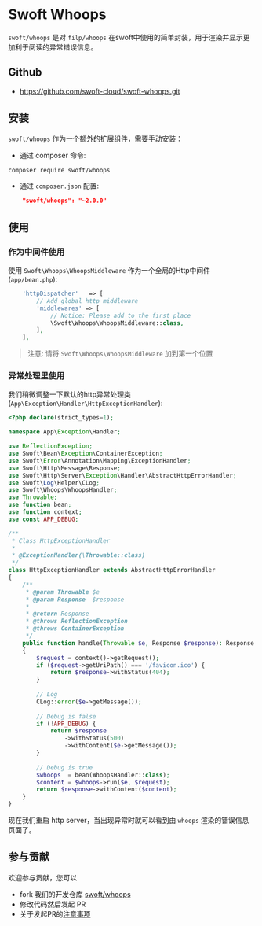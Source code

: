 # Swoft Whoops

`swoft/whoops` 是对 `filp/whoops` 在swoft中使用的简单封装，用于渲染并显示更加利于阅读的异常错误信息。

## Github

- https://github.com/swoft-cloud/swoft-whoops.git

## 安装

`swoft/whoops` 作为一个额外的扩展组件，需要手动安装：

- 通过 composer 命令:

```bash
composer require swoft/whoops
```

- 通过 `composer.json` 配置:

```json
    "swoft/whoops": "~2.0.0"
```

## 使用

### 作为中间件使用

使用 `Swoft\Whoops\WhoopsMiddleware` 作为一个全局的Http中间件(`app/bean.php`):

```php
    'httpDispatcher'   => [
        // Add global http middleware
        'middlewares' => [
            // Notice: Please add to the first place
            \Swoft\Whoops\WhoopsMiddleware::class,
        ],
    ],
```

> 注意: 请将 `Swoft\Whoops\WhoopsMiddleware` 加到第一个位置

### 异常处理里使用

我们稍微调整一下默认的http异常处理类(`App\Exception\Handler\HttpExceptionHandler`):

```php
<?php declare(strict_types=1);

namespace App\Exception\Handler;

use ReflectionException;
use Swoft\Bean\Exception\ContainerException;
use Swoft\Error\Annotation\Mapping\ExceptionHandler;
use Swoft\Http\Message\Response;
use Swoft\Http\Server\Exception\Handler\AbstractHttpErrorHandler;
use Swoft\Log\Helper\CLog;
use Swoft\Whoops\WhoopsHandler;
use Throwable;
use function bean;
use function context;
use const APP_DEBUG;

/**
 * Class HttpExceptionHandler
 *
 * @ExceptionHandler(\Throwable::class)
 */
class HttpExceptionHandler extends AbstractHttpErrorHandler
{
    /**
     * @param Throwable $e
     * @param Response  $response
     *
     * @return Response
     * @throws ReflectionException
     * @throws ContainerException
     */
    public function handle(Throwable $e, Response $response): Response
    {
        $request = context()->getRequest();
        if ($request->getUriPath() === '/favicon.ico') {
            return $response->withStatus(404);
        }
        
        // Log
        CLog::error($e->getMessage());
        
        // Debug is false
        if (!APP_DEBUG) {
            return $response
                ->withStatus(500)
                ->withContent($e->getMessage());
        }
        
        // Debug is true
        $whoops  = bean(WhoopsHandler::class);
        $content = $whoops->run($e, $request);
        return $response->withContent($content);
    }
}
```

现在我们重启 http server，当出现异常时就可以看到由 `whoops` 渲染的错误信息页面了。

## 参与贡献

欢迎参与贡献，您可以

- fork 我们的开发仓库 [swoft/whoops](https://github.com/swoft-cloud/swoft-whoops)
- 修改代码然后发起 PR
- 关于发起PR的[注意事项](https://github.com/swoft-cloud/swoft/issues/829)
